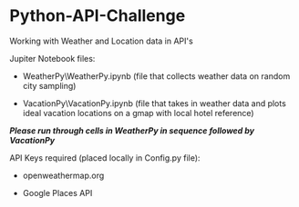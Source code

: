 # Python-API-Challenge
Working with Weather and Location data in API's

Jupiter Notebook files:

* WeatherPy\WeatherPy.ipynb (file that collects weather data on random city sampling)

* VacationPy\VacationPy.ipynb (file that takes in weather data and plots ideal vacation locations on a gmap with local hotel reference)

**_Please run through cells in WeatherPy in sequence followed by VacationPy_**

API Keys required (placed locally in Config.py file):
 * openweathermap.org
 
 * Google Places API